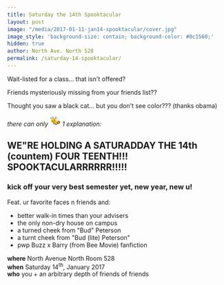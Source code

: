 ```yaml
---
title: Saturday the 14th Spooktacular
layout: post
image: "/media/2017-01-11-jan14-spooktacular/cover.jpg"
image_style: 'background-size: contain; background-color: #0c1560;'
hidden: true
author: North Ave. North 528
permalink: /saturday-14-spooktacular/
---
```


Wait-listed for a class... that isn't offered?

Friends mysteriously missing from your friends list??

Thought you saw a black cat... but you don't see color??? (thanks obama)

_there can only <img width="25px" height="auto" src="/media/2017-01-11-jan14-spooktacular/bee.png" /> 1 explanation:_

## WE"RE HOLDING A SATURADDAY THE 14th (countem) FOUR TEENTH!!! SPOOKTACULARRRRRR!!!!!

### kick off your very best semester yet, new year, new u!

Feat. ur favorite faces n friends and:

 - better walk-in times than your advisers
 - the only non-dry house on campus
 - a turned cheek from "Bud" Peterson
 - a turnt cheek from "Bud (lite) Peterson"
 - pwp Buzz x Barry (from Bee Movie) fanfiction


<div class="message">
 <b>where</b> North Avenue North Room 528
 <br/>
 <b>when</b> Saturday 14<sup>th</sup>, January 2017
 <br/>
 <b>who</b> you + an arbitrary depth of friends of friends
</div>
